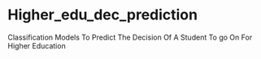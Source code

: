 # Higher_edu_dec_prediction
Classification Models To Predict The Decision Of A Student To go On For Higher Education
